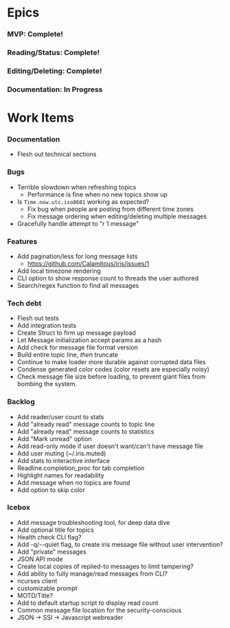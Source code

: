 # Epics
### MVP: Complete!
### Reading/Status: Complete!
### Editing/Deleting: Complete!
### Documentation: In Progress

# Work Items

### Documentation
* Flesh out technical sections

### Bugs
* Terrible slowdown when refreshing topics
  * Performance is fine when no new topics show up
* Is `Time.now.utc.iso8601` working as expected?
  * Fix bug when people are posting from different time zones
  * Fix message ordering when editing/deleting multiple messages
* Gracefully handle attempt to "r 1 message"

### Features
* Add pagination/less for long message lists
  * https://github.com/Calamitous/iris/issues/1
* Add local timezone rendering
* CLI option to show response count to threads the user authored
* Search/regex function to find all messages

### Tech debt
* Flesh out tests
* Add integration tests
* Create Struct to firm up message payload
* Let Message initialization accept params as a hash
* Add check for message file format version
* Build entire topic line, _then_ truncate
* Continue to make loader more durable against corrupted data files
* Condense generated color codes (color resets are especially noisy)
* Check message file size before loading, to prevent giant files from bombing the system.

### Backlog
* Add reader/user count to stats
* Add "already read" message counts to topic line
* Add "already read" message counts to statistics
* Add "Mark unread" option
* Add read-only mode if user doesn't want/can't have message file
* Add user muting (~/.iris.muted)
* Add stats to interactive interface
* Readline.completion_proc for tab completion
* Highlight names for readability
* Add message when no topics are found
* Add option to skip color

### Icebox
* Add message troubleshooting tool, for deep data dive
* Add optional title for topics
* Health check CLI flag?
* Add -q/--quiet flag, to create iris message file without user intervention?
* Add "private" messages
* JSON API mode
* Create local copies of replied-to messages to limit tampering?
* Add ability to fully manage/read messages from CLI?
* ncurses client
* customizable prompt
* MOTD/Title?
* Add to default startup script to display read count
* Common message file location for the security-conscious
* JSON -> SSI -> Javascript webreader

